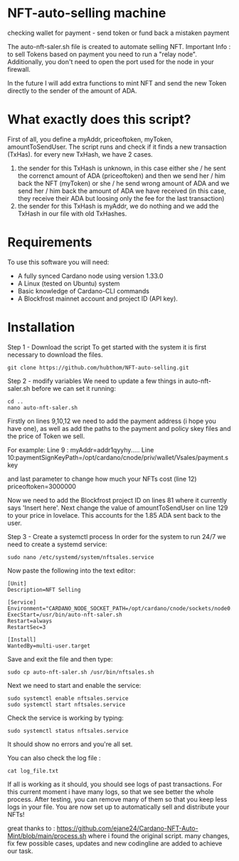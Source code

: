 # NFT-auto-selling machine
checking wallet for payment - send token or fund back a mistaken payment

The auto-nft-saler.sh file is created to automate selling NFT.
Important Info : to sell Tokens based on payment you need to run a "relay node". Additionally, you don't need to open the port used for the node in your firewall.

In the future I will add extra functions to mint NFT and send the new Token directly to the sender of the amount of ADA.

# What exactly does this script?
First of all, you define a myAddr, priceoftoken, myToken, amountToSendUser.
The script runs and check if it finds a new transaction (TxHas). 
for every new TxHash, we have 2 cases. 
1. the sender for this TxHash is unknown, in this case either she / he sent the correnct amount of ADA (priceoftoken) and then we send her / him back the NFT (myToken) or she / he send wrong amount of ADA and we send her / him back the amount of ADA we have received (in this case, they receive their ADA but loosing only the fee for the last transaction)
2. the sender for this TxHash is myAddr, we do nothing and we add the TxHash in our file with old TxHashes.

# Requirements
To use this software you will need:
- A fully synced Cardano node using version 1.33.0
- A Linux (tested on Ubuntu) system
- Basic knowledge of Cardano-CLI commands 
- A Blockfrost mainnet account and project ID (API key).

# Installation
Step 1 - Download the script
To get started with the system it is first necessary to download the files.

    git clone https://github.com/hubthom/NFT-auto-selling.git

Step 2 - modify variables
We need to update a few things in auto-nft-saler.sh before we can set it running:

    cd ..
    nano auto-nft-saler.sh

Firstly on lines 9,10,12 we need to add the payment address (i hope you have one), as well as add the paths to the payment and policy skey files and the price of Token we sell.

For example:
Line 9 : myAddr=addr1qyyhy.....
Line 10:paymentSignKeyPath=/opt/cardano/cnode/priv/wallet/Vsales/payment.skey

and last parameter to change how much your NFTs cost (line 12)
priceoftoken=3000000

Now we need to add the Blockfrost project ID on lines 81 where it currently says 'Insert here'.
Next change the value of amountToSendUser on line 129 to your price in lovelace. This accounts for the 1.85 ADA sent back to the user.

Step 3 - Create a systemctl process
In order for the system to run 24/7 we need to create a systemd service:

    sudo nano /etc/systemd/system/nftsales.service

Now paste the following into the text editor:

    [Unit]
    Description=NFT Selling

    [Service]
    Environment="CARDANO_NODE_SOCKET_PATH=/opt/cardano/cnode/sockets/node0.socket"
    ExecStart=/usr/bin/auto-nft-saler.sh
    Restart=always
    RestartSec=3

    [Install]
    WantedBy=multi-user.target

Save and exit the file and then type:

    sudo cp auto-nft-saler.sh /usr/bin/nftsales.sh


Next we need to start and enable the service:

    sudo systemctl enable nftsales.service
    sudo systemctl start nftsales.service


Check the service is working by typing:

    sudo systemctl status nftsales.service

It should show no errors and you're all set.

You can also check the log file :

    cat log_file.txt

If all is working as it should, you should see logs of past transactions. For this current moment i have many logs, so that we see better the whole process.
After testing, you can remove many of them so that you keep less logs in your file.
You are now set up to automatically sell and distribute your NFTs!


great thanks to : https://github.com/ejane24/Cardano-NFT-Auto-Mint/blob/main/process.sh
where i found the original script.
many changes, fix few possible cases, updates and new codingline are added to achieve our task.
